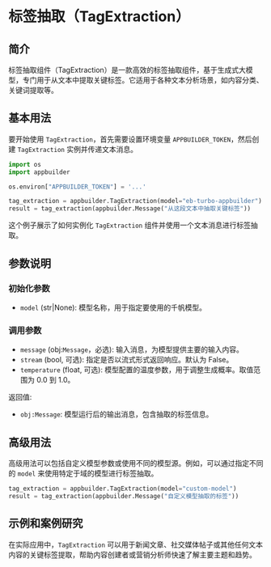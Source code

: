 # 标签抽取（TagExtraction）

## 简介
标签抽取组件（TagExtraction）是一款高效的标签抽取组件，基于生成式大模型，专门用于从文本中提取关键标签。它适用于各种文本分析场景，如内容分类、关键词提取等。

## 基本用法

要开始使用 `TagExtraction`，首先需要设置环境变量 `APPBUILDER_TOKEN`，然后创建 `TagExtraction` 实例并传递文本消息。

```python
import os
import appbuilder

os.environ["APPBUILDER_TOKEN"] = '...'

tag_extraction = appbuilder.TagExtraction(model="eb-turbo-appbuilder")
result = tag_extraction(appbuilder.Message("从这段文本中抽取关键标签"))
```

这个例子展示了如何实例化 `TagExtraction` 组件并使用一个文本消息进行标签抽取。

## 参数说明

### 初始化参数

- `model` (str|None): 模型名称，用于指定要使用的千帆模型。

### 调用参数

- `message` (obj:`Message`，必选): 输入消息，为模型提供主要的输入内容。
- `stream` (bool, 可选): 指定是否以流式形式返回响应。默认为 False。
- `temperature` (float, 可选): 模型配置的温度参数，用于调整生成概率。取值范围为 0.0 到 1.0。

返回值:

- `obj:Message`: 模型运行后的输出消息，包含抽取的标签信息。

## 高级用法

高级用法可以包括自定义模型参数或使用不同的模型源。例如，可以通过指定不同的 `model` 来使用特定于域的模型进行标签抽取。

```python
tag_extraction = appbuilder.TagExtraction(model="custom-model")
result = tag_extraction(appbuilder.Message("自定义模型抽取的标签"))
```

## 示例和案例研究

在实际应用中，`TagExtraction` 可以用于新闻文章、社交媒体帖子或其他任何文本内容的关键标签提取，帮助内容创建者或营销分析师快速了解主要主题和趋势。


